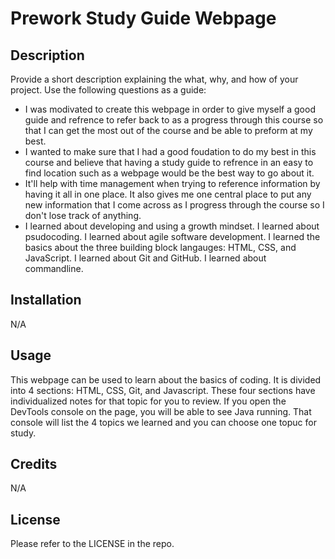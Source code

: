 # Prework Study Guide Webpage

## Description

Provide a short description explaining the what, why, and how of your project. Use the following questions as a guide:

- I was modivated to create this webpage in order to give myself a good guide and refrence to refer back to as a progress through this course so that I can get the most out of the course and be able to preform at my best.
- I wanted to make sure that I had a good foudation to do my best in this course and believe that having a study guide to refrence in an easy to find location such as a webpage would be the best way to go about it.
- It'll help with time management when trying to reference information by having it all in one place. It also gives me one central place to put any new information that I come across as I progress through the course so I don't lose track of anything.
-  I learned about developing and using a growth mindset. I learned about psudocoding. I learned about agile software development. I learned the basics about the three building block langauges: HTML, CSS, and JavaScript. I learned about Git and GitHub. I learned about commandline. 

## Installation

N/A

## Usage

This webpage can be used to learn about the basics of coding. It is divided into 4 sections: HTML, CSS, Git, and Javascript. These four sections have individualized notes for that topic for you to review. If you open the DevTools console on the page, you will be able to see Java running. That console will list the 4 topics we learned and you can choose one topuc for study. 

## Credits

N/A

## License

Please refer to the LICENSE in the repo.
